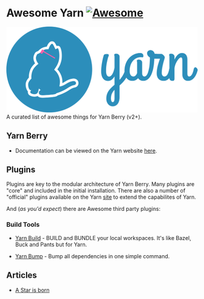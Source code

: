 
# Awesome Yarn [![Awesome](https://awesome.re/badge-flat2.svg)](https://awesome.re)
![](awesome-yarn.png)
A curated list of awesome things for Yarn Berry (v2+).

## Yarn Berry
* Documentation can be viewed on the Yarn website [here](https://yarnpkg.com/).
## Plugins
Plugins are key to the modular architecture of Yarn Berry. Many plugins are "core" and included in the initial installation. There are also a number of "official" plugins available on the Yarn [site](https://yarnpkg.com/features/plugins) to extend the capabilites of Yarn.

And (_as you'd expect_) there are Awesome third party plugins:

### Build Tools
* [Yarn Build](https://yarn.build/) - BUILD and BUNDLE your local workspaces. It's like Bazel, Buck and Pants but for Yarn.

* [Yarn Bump](https://github.com/cometkim/yarn-plugin-bump) - Bump all dependencies in one simple command.

## Articles
* [A Star is born](https://dev.to/arcanis/introducing-yarn-2-4eh1)
